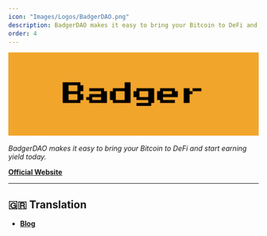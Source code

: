```yaml
---
icon: "Images/Logos/BadgerDAO.png"
description: BadgerDAO makes it easy to bring your Bitcoin to DeFi and start earning yield today.
order: 4
---
```


![](../Images/Covers/BadgerDAO.png)

_BadgerDAO makes it easy to bring your Bitcoin to DeFi and start earning yield today._

[**Official Website**](https://badger.com/)


---

## 🇬🇷 Translation

- [**Blog**](https://badger-dao-gr.medium.com/)
